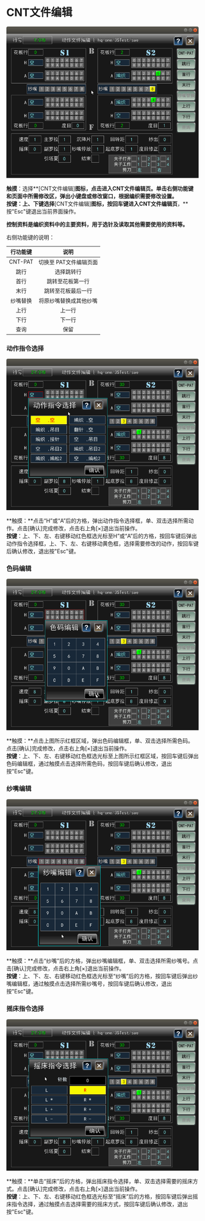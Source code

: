 # CNT文件编辑

![](https://raw.githubusercontent.com/HQwangyun/HQ-image/master/CNT%E6%96%87%E4%BB%B6%E7%BC%96%E8%BE%91.png)

**触摸**：选择**\[CNT文件编辑\]**图标，点击进入CNT文件编辑页。单击右侧功能键和页面中所需修改区，弹出小键盘或修改窗口，根据编织需要修改设置。  
**按键**：上、下键选择**\[CNT文件编辑\]**图标，按回车键进入CNT文件编辑页**，**按"Esc"键退出当前界面操作。

**控制资料是编织资料中的主要资料，用于选针及读取其他需要使用的资料等。**

右侧功能键的说明：

| 行功能键 | 说明 |
| :---: | :---: |
| CNT-PAT | 切换至 PAT文件编辑页面 |
| 跳行 | 选择跳转行 |
| 首行 | 跳转至花板第一行 |
| 末行 | 跳转至花板最后一行 |
| 纱嘴替换 | 将原纱嘴替换成其他纱嘴 |
| 上行 | 上一行 |
| 下行 | 下一行 |
| 查询 | 保留 |

### **动作指令选择**

![](https://raw.githubusercontent.com/HQwangyun/HQ-image/master/%E5%8A%A8%E4%BD%9C%E6%8C%87%E4%BB%A4%E9%80%89%E6%8B%A9.png)

**触摸：**点击“H”或“A”后的方格，弹出动作指令选择框，单、双击选择所需动作。点击\[确认\]完成修改，点击右上角\[×\]退出当前操作。  
**按键**：上、下、左、右键移动红色框选光标至H”或“A”后的方格，按回车键后弹出动作指令选择框，上、下、左、右键移动黄色框，选择需要修改的动作，按回车键后确认修改，退出按"Esc"键。

### **色码编辑**

![](https://raw.githubusercontent.com/HQwangyun/HQ-image/master/%E8%89%B2%E7%A0%81%E7%BC%96%E8%BE%91.png)

**触摸：**点击上图所示红框区域，弹出色码编辑框，单、双击选择所需色码。点击\[确认\]完成修改，点击右上角\[×\]退出当前操作。  
**按键**：上、下、左、右键移动红色框选光标至上图所示红框区域，按回车键后弹出色码编辑框，通过触摸点击选择所需色码，按回车键后确认修改，退出按"Esc"键。

### **纱嘴编辑**

![](https://raw.githubusercontent.com/HQwangyun/HQ-image/master/%E7%BA%B1%E5%98%B4%E7%BC%96%E8%BE%91.png)

**触摸：**点击“纱嘴”后的方格，弹出纱嘴编辑框，单、双击选择所需纱嘴号。点击\[确认\]完成修改，点击右上角\[×\]退出当前操作。  
**按键**：上、下、左、右键移动红色框选光标至“纱嘴”后的方格，按回车键后弹出纱嘴编辑框，通过触摸点击选择所需纱嘴号，按回车键后确认修改，退出按"Esc"键。

### **摇床指令选择**

![](../.gitbook/assets/yao-chuang-zhi-ling-xuan-ze.png)

**触摸：**单击“摇床”后的方格，弹出摇床指令选择，单、双击选择需要的摇床方式。点击\[确认\]完成修改，点击右上角\[×\]退出当前操作。  
**按键**：上、下、左、右键移动红色框选光标至“摇床”后的方格，按回车键后弹出摇床指令选择，通过触摸点击选择需要的摇床方式，按回车键后确认修改，退出按"Esc"键。

